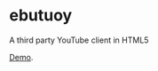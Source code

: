 # ebutuoy
A third party YouTube client in HTML5

<a href="https://whitespider.gq/ebutuoy" target="_blank">Demo</a>.

